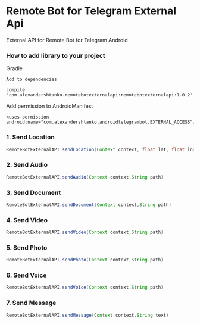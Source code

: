 # Remote Bot for Telegram External Api
External API for Remote Bot for Telegram Android

### How to add library to your project
Gradle
```
Add to dependencies

compile 'com.alexandershtanko.remotebotexternalapi:remotebotexternalapi:1.0.2'

```
Add permission to AndroidManifest
```
<uses-permission android:name="com.alexandershtanko.androidtelegrambot.EXTERNAL_ACCESS"/>
```

### 1. Send Location
```Java
RemoteBotExternalAPI.sendLocation(Context context, float lat, float lng)
```
### 2. Send Audio
```Java
RemoteBotExternalAPI.sendAudio(Context context,String path)
```
### 3. Send Document
```Java
RemoteBotExternalAPI.sendDocument(Context context,String path)
```
### 4. Send Video
```Java
RemoteBotExternalAPI.sendVideo(Context context,String path)
```
### 5. Send Photo
```Java
RemoteBotExternalAPI.sendPhoto(Context context,String path)
```
### 6. Send Voice
```Java
RemoteBotExternalAPI.sendVoice(Context context,String path)
```
### 7. Send Message
```Java
RemoteBotExternalAPI.sendMessage(Context context,String text)
```